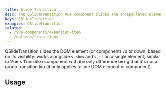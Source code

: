 ```yaml
---
title: Slide Transition
desc: The QSlideTransition Vue component slides the encapsulated element up or down, based on its visibility. Works alongside v-show and v-if.
keys: QSlideTransition
examples: QSlideTransition
related:
  - /vue-components/expansion-item
  - /options/transitions
---
```

QSlideTransition slides the DOM element (or component) up or down, based on its visibility: works alongside `v-show` and `v-if` on a single element, similar to Vue's Transition component with the only difference being that it's not a group transition too (it only applies to one DOM element or component).

<doc-api file="QSlideTransition" />

## Usage

<doc-example title="Basic" file="Basic" />
